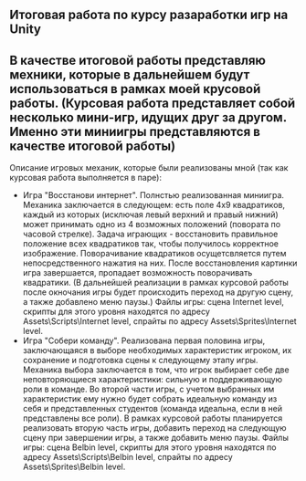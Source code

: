 Итоговая работа по курсу разаработки игр на Unity
-
В качестве итоговой работы представляю мехники, которые в дальнейшем
будут использоваться в рамках моей крусовой работы. (Курсовая работа
представляет собой несколько мини-игр, идущих друг за другом.
Именно эти миниигры представляются в качестве итоговой работы)
---
Описание игровых механик, которые были реализованы мной (так как 
курсовая работа выполняется в паре):
- Игра "Восстанови интернет". Полнстью реализованная миниигра. Механика
заключается в следующем: есть поле 4х9 квадратиков, каждый из которых
  (исключая левый верхний и правый нижний) может принимать одно из 4
возможных положений (повората по часовой стрелке). Задача играющих - 
восстановить правильное положение всех квадратиков так, чтобы получилось
корректное изображение. Поворачивание квадратиков осущетсвляется путем
непосредственного нажатия на них. После восстановления картинки игра
завершается, пропадает возможность поворачивать квадратики. (В дальнейшей
реализации в рамках курсовой работы после окночания игры будет
происходить переход на другую сцену, а также добавлено меню паузы.)
Файлы игры: сцена Internet level, скрипты для этого уровня находятся
по адресу Assets\Scripts\Internet level, спрайты по адресу 
Assets\Sprites\Internet level.
- Игра "Собери команду". Реализована первая половина игры, 
заключающаяся в выборе необходимых характеристик игроком, их сохранение
и подготовка сцены к следующему этапу игры. Механика выбора заключается
в том, что игрок выбирает себе две неповторяющиеся характеристики:
сильную и поддерживающую роли в команде. Во второй части игры, с учетом
выбранных им характеристик ему нужно будет собрать идеальную команду
из себя и представленных студентов (команда идеальна, если в ней 
представлены все роли). В рамках курсовой работы планируется реализовать
вторую часть игры, добавить переход на следующую сцену при завершении
игры, а также добавить меню паузы. Файлы игры: сцена Belbin level,
скрипты для этого уровня находятся по адресу Assets\Scripts\Belbin level,
спрайты по адресу Assets\Sprites\Belbin level.